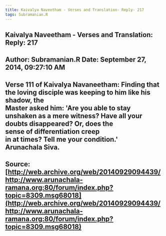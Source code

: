 ```yaml
--- 
title: Kaivalya Naveetham - Verses and Translation- Reply- 217   
tags: Subramanian.R  
---  
```

##  Kaivalya Naveetham - Verses and Translation: Reply: 217  
Author: Subramanian.R       Date: September 27, 2014, 09:27:10 AM  
---  
Verse 111 of Kaivalya Navaneetham: Finding that the loving disciple was keeping to him like his shadow, the  
Master asked him: 'Are you able to stay   
unshaken as a mere witness? Have all your doubts disappeared? Or, does the  
sense of differentiation creep   
in at times? Tell me your condition.'   
Arunachala Siva.
 ---  
Source:[http://web.archive.org/web/20140929094439/http://www.arunachala-ramana.org:80/forum/index.php?topic=8309.msg68018](http://web.archive.org/web/20140929094439/http://www.arunachala-ramana.org:80/forum/index.php?topic=8309.msg68018)   
---  

